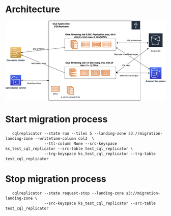 
# Architecture
![](../architecture-glue.png "CQLReplicator on Glue")

# Start migration process
```
   cqlreplicator --state run --tiles 5 --landing-zone s3://migration-landing-zone --writetime-column col3  \
                 --ttl-column None --src-keyspace ks_test_cql_replicator --src-table test_cql_replicator \ 
                 --trg-keyspace ks_test_cql_replicator --trg-table test_cql_replicator
```

# Stop migration process
```
   cqlreplicator --state request-stop --landing-zone s3://migration-landing-zone \ 
                 --src-keyspace ks_test_cql_replicator --src-table test_cql_replicator
```
